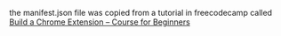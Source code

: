 the manifest.json file was copied from a tutorial in freecodecamp called [Build a Chrome Extension – Course for Beginners](https://www.youtube.com/watch?v=0n809nd4Zu4)
